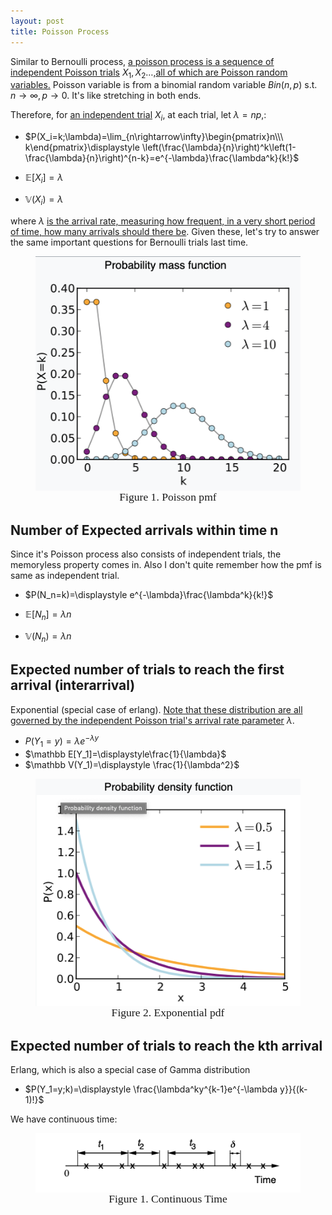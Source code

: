 ```yaml
---
layout: post
title: Poisson Process
---
```


Similar to Bernoulli process, <u>a poisson process is a sequence of independent Poisson trials</u> $X_1,X_2…$,<u>all of which are Poisson random variables.</u> Poisson variable is from a binomial random variable $Bin(n,p)$ s.t. $n\rightarrow \infty,p\rightarrow0$. It's like stretching in both ends. 

Therefore, for <u>an independent trial</u> $X_i$, at each trial, let $\lambda=np$,:

- $P(X_i=k;\lambda)=\lim_{n\rightarrow\infty}\begin{pmatrix}n\\\ k\end{pmatrix}\displaystyle \left(\frac{\lambda}{n}\right)^k\left(1-\frac{\lambda}{n}\right)^{n-k}=e^{-\lambda}\frac{\lambda^k}{k!}$ 

- $\mathbb E[X_i]=\lambda$ 
- $\mathbb V(X_i)=\lambda$ 

where $\lambda$ <u>is the arrival rate, measuring how frequent, in a very short period of time, how many arrivals should there be</u>. Given these, let's try to answer the same important questions for Bernoulli trials last time. 

 <figure><img style="align-content: center; margin-left: auto; margin-right: auto; display: block;" src="../assets/graph24.png">
  <figcaption style="text-align: center; font-family: MJXc-TeX-math-I,MJXc-TeX-math-Ix,MJXc-TeX-math-Iw; font-size: 1.1rem;">Figure 1. Poisson pmf </figcaption>
</figure>

## Number of Expected arrivals within time n

Since it's Poisson process also consists of independent trials, the memoryless property comes in. Also I don't quite remember how the pmf is same as independent trial. 

- $P(N_n=k)=\displaystyle e^{-\lambda}\frac{\lambda^k}{k!}$ 

- $\mathbb E[N_n]=\lambda n$ 
- $\mathbb V(N_n)=\lambda n$ 



## Expected number of trials to reach the first arrival (interarrival)

Exponential (special case of erlang). <u>Note that these distribution are all governed by the independent Poisson trial's arrival rate parameter</u> $\lambda$. 

- $P(Y_1=y)=\lambda e^{-\lambda y}$ 
- $\mathbb E[Y_1]=\displaystyle\frac{1}{\lambda}$ 
- $\mathbb V(Y_1)=\displaystyle \frac{1}{\lambda^2}$ 



 <figure><img style="align-content: center; margin-left: auto; margin-right: auto; display: block;" src="../assets/graph25.png">
  <figcaption style="text-align: center; font-family: MJXc-TeX-math-I,MJXc-TeX-math-Ix,MJXc-TeX-math-Iw; font-size: 1.1rem;">Figure 2. Exponential pdf </figcaption>
</figure>

## Expected number of trials to reach the kth arrival

Erlang, which is also a special case of Gamma distribution 

- $P(Y_1=y;k)=\displaystyle \frac{\lambda^ky^{k-1}e^{-\lambda y}}{(k-1)!}$ 





We have continuous time:

 <figure><img style="align-content: center; margin-left: auto; margin-right: auto; display: block;" src="../assets/graph21.png">
  <figcaption style="text-align: center; font-family: MJXc-TeX-math-I,MJXc-TeX-math-Ix,MJXc-TeX-math-Iw; font-size: 1.1rem;">Figure 1. Continuous Time </figcaption>
</figure>

